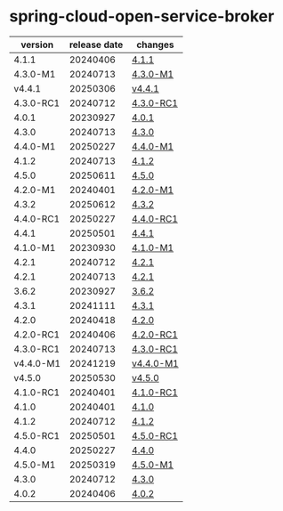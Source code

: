 # spring-cloud-open-service-broker	


|version|release date|changes|
|---|---|---|
|4.1.1|20240406|[4.1.1](./4.1.1-20240406.md)|
|4.3.0-M1|20240713|[4.3.0-M1](./4.3.0-M1-20240713.md)|
|v4.4.1|20250306|[v4.4.1](./v4.4.1-20250306.md)|
|4.3.0-RC1|20240712|[4.3.0-RC1](./4.3.0-RC1-20240712.md)|
|4.0.1|20230927|[4.0.1](./4.0.1-20230927.md)|
|4.3.0|20240713|[4.3.0](./4.3.0-20240713.md)|
|4.4.0-M1|20250227|[4.4.0-M1](./4.4.0-M1-20250227.md)|
|4.1.2|20240713|[4.1.2](./4.1.2-20240713.md)|
|4.5.0|20250611|[4.5.0](./4.5.0-20250611.md)|
|4.2.0-M1|20240401|[4.2.0-M1](./4.2.0-M1-20240401.md)|
|4.3.2|20250612|[4.3.2](./4.3.2-20250612.md)|
|4.4.0-RC1|20250227|[4.4.0-RC1](./4.4.0-RC1-20250227.md)|
|4.4.1|20250501|[4.4.1](./4.4.1-20250501.md)|
|4.1.0-M1|20230930|[4.1.0-M1](./4.1.0-M1-20230930.md)|
|4.2.1|20240712|[4.2.1](./4.2.1-20240712.md)|
|4.2.1|20240713|[4.2.1](./4.2.1-20240713.md)|
|3.6.2|20230927|[3.6.2](./3.6.2-20230927.md)|
|4.3.1|20241111|[4.3.1](./4.3.1-20241111.md)|
|4.2.0|20240418|[4.2.0](./4.2.0-20240418.md)|
|4.2.0-RC1|20240406|[4.2.0-RC1](./4.2.0-RC1-20240406.md)|
|4.3.0-RC1|20240713|[4.3.0-RC1](./4.3.0-RC1-20240713.md)|
|v4.4.0-M1|20241219|[v4.4.0-M1](./v4.4.0-M1-20241219.md)|
|v4.5.0|20250530|[v4.5.0](./v4.5.0-20250530.md)|
|4.1.0-RC1|20240401|[4.1.0-RC1](./4.1.0-RC1-20240401.md)|
|4.1.0|20240401|[4.1.0](./4.1.0-20240401.md)|
|4.1.2|20240712|[4.1.2](./4.1.2-20240712.md)|
|4.5.0-RC1|20250501|[4.5.0-RC1](./4.5.0-RC1-20250501.md)|
|4.4.0|20250227|[4.4.0](./4.4.0-20250227.md)|
|4.5.0-M1|20250319|[4.5.0-M1](./4.5.0-M1-20250319.md)|
|4.3.0|20240712|[4.3.0](./4.3.0-20240712.md)|
|4.0.2|20240406|[4.0.2](./4.0.2-20240406.md)|
